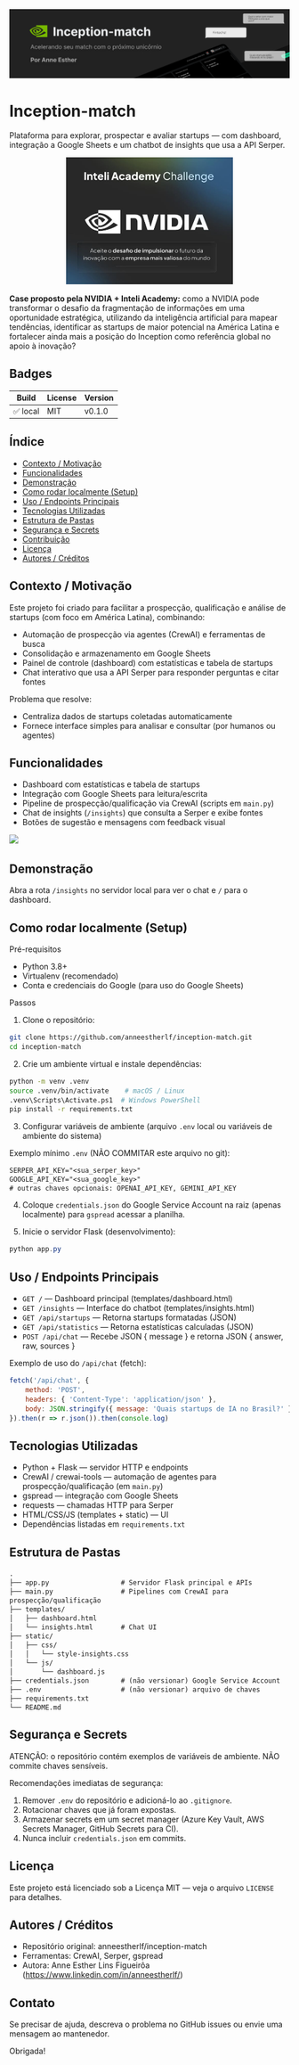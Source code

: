 
<img src="static\images\Slide 16_9 - 17.png">

# Inception-match

Plataforma para explorar, prospectar e avaliar startups — com dashboard, integração a Google Sheets e um chatbot de insights que usa a API Serper.

<div align="center">

<img src="static\images\img.png" width="300px">

</div>

**Case proposto pela NVIDIA + Inteli Academy:** como a NVIDIA pode transformar o desafio da fragmentação de informações em uma oportunidade estratégica, utilizando da inteligência artificial para mapear tendências, identificar as startups de maior potencial na América Latina e fortalecer ainda mais a posição do Inception como referência global no apoio à inovação?

Badges
------

| Build | License | Version |
|---|---|---|
| ✅ local | MIT | v0.1.0 |

Índice
------

- [Contexto / Motivação](#contexto--motivação)
- [Funcionalidades](#funcionalidades)
- [Demonstração](#demonstração)
- [Como rodar localmente (Setup)](#como-rodar-localmente-setup)
- [Uso / Endpoints Principais](#uso--endpoints-principais)
- [Tecnologias Utilizadas](#tecnologias-utilizadas)
- [Estrutura de Pastas](#estrutura-de-pastas)
- [Segurança e Secrets](#segurança-e-secrets)
- [Contribuição](#contribuição)
- [Licença](#licença)
- [Autores / Créditos](#autores--créditos)

Contexto / Motivação
---------------------

Este projeto foi criado para facilitar a prospecção, qualificação e análise de startups (com foco em América Latina), combinando:

- Automação de prospecção via agentes (CrewAI) e ferramentas de busca
- Consolidação e armazenamento em Google Sheets
- Painel de controle (dashboard) com estatísticas e tabela de startups
- Chat interativo que usa a API Serper para responder perguntas e citar fontes

Problema que resolve:

- Centraliza dados de startups coletadas automaticamente
- Fornece interface simples para analisar e consultar (por humanos ou agentes)

Funcionalidades
---------------

- Dashboard com estatísticas e tabela de startups
- Integração com Google Sheets para leitura/escrita
- Pipeline de prospecção/qualificação via CrewAI (scripts em `main.py`)
- Chat de insights (`/insights`) que consulta a Serper e exibe fontes
- Botões de sugestão e mensagens com feedback visual

<img src="static\images\img.gif">

Demonstração
-----------

Abra a rota `/insights` no servidor local para ver o chat e `/` para o dashboard.

Como rodar localmente (Setup)
-----------------------------

Pré-requisitos

- Python 3.8+
- Virtualenv (recomendado)
- Conta e credenciais do Google (para uso do Google Sheets)

Passos

1. Clone o repositório:

```bash
git clone https://github.com/anneestherlf/inception-match.git
cd inception-match
```

2. Crie um ambiente virtual e instale dependências:

```bash
python -m venv .venv
source .venv/bin/activate    # macOS / Linux
.venv\Scripts\Activate.ps1  # Windows PowerShell
pip install -r requirements.txt
```

3. Configurar variáveis de ambiente (arquivo `.env` local ou variáveis de ambiente do sistema)

Exemplo mínimo `.env` (NÃO COMMITAR este arquivo no git):

```properties
SERPER_API_KEY="<sua_serper_key>"
GOOGLE_API_KEY="<sua_google_key>"
# outras chaves opcionais: OPENAI_API_KEY, GEMINI_API_KEY
```

4. Coloque `credentials.json` do Google Service Account na raiz (apenas localmente) para `gspread` acessar a planilha.

5. Inicie o servidor Flask (desenvolvimento):

```powershell
python app.py
```

Uso / Endpoints Principais
--------------------------

- `GET /` — Dashboard principal (templates/dashboard.html)
- `GET /insights` — Interface do chatbot (templates/insights.html)
- `GET /api/startups` — Retorna startups formatadas (JSON)
- `GET /api/statistics` — Retorna estatísticas calculadas (JSON)
- `POST /api/chat` — Recebe JSON { message } e retorna JSON { answer, raw, sources }

Exemplo de uso do `/api/chat` (fetch):

```js
fetch('/api/chat', {
	method: 'POST',
	headers: { 'Content-Type': 'application/json' },
	body: JSON.stringify({ message: 'Quais startups de IA no Brasil?' })
}).then(r => r.json()).then(console.log)
```

Tecnologias Utilizadas
----------------------

- Python + Flask — servidor HTTP e endpoints
- CrewAI / crewai-tools — automação de agentes para prospecção/qualificação (em `main.py`)
- gspread — integração com Google Sheets
- requests — chamadas HTTP para Serper
- HTML/CSS/JS (templates + static) — UI
- Dependências listadas em `requirements.txt`

Estrutura de Pastas
-------------------

```
.
├── app.py                  # Servidor Flask principal e APIs
├── main.py                 # Pipelines com CrewAI para prospecção/qualificação
├── templates/
│   ├── dashboard.html
│   └── insights.html       # Chat UI
├── static/
│   ├── css/
│   │   └── style-insights.css
│   └── js/
│       └── dashboard.js
├── credentials.json        # (não versionar) Google Service Account
├── .env                    # (não versionar) arquivo de chaves
├── requirements.txt
└── README.md
```

Segurança e Secrets
-------------------

ATENÇÃO: o repositório contém exemplos de variáveis de ambiente. NÃO commite chaves sensíveis.

Recomendações imediatas de segurança:

1. Remover `.env` do repositório e adicioná-lo ao `.gitignore`.
2. Rotacionar chaves que já foram expostas.
3. Armazenar secrets em um secret manager (Azure Key Vault, AWS Secrets Manager, GitHub Secrets para CI).
4. Nunca incluir `credentials.json` em commits.

Licença
-------

Este projeto está licenciado sob a Licença MIT — veja o arquivo `LICENSE` para detalhes.

Autores / Créditos
------------------

- Repositório original: anneestherlf/inception-match
- Ferramentas: CrewAI, Serper, gspread
- Autora: Anne Esther Lins Figueirôa (<https://www.linkedin.com/in/anneestherlf/>)


Contato
-------

Se precisar de ajuda, descreva o problema no GitHub issues ou envie uma mensagem ao mantenedor.

Obrigada!

